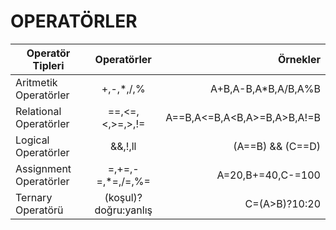 # OPERATÖRLER
| Operatör Tipleri| Operatörler	| Örnekler  |
| -------------|:-------------: | -----:    |
| Aritmetik Operatörler  | +,-,*,/,% | A+B,A-B,A*B,A/B,A%B |
| Relational Operatörler   | ==,<=,<,>=,>,!= | A==B,A<=B,A<B,A>=B,A>B,A!=B |
| Logical Operatörler | &&,!,ll | (A==B) && (C==D) |
| Assignment Operatörler |  =,+=,-=,*=,/=,%= | A=20,B+=40,C-=100 |
| Ternary Operatörü | (koşul)?doğru:yanlış|C=(A>B)?10:20|